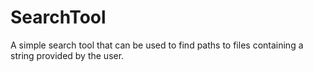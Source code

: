 # SearchTool
A simple search tool that can be used to find paths to files containing a string provided by the user.
